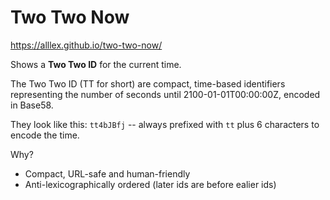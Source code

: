# Two Two Now

https://alllex.github.io/two-two-now/

Shows a **Two Two ID** for the current time.

The Two Two ID (TT for short) are compact, time-based identifiers representing the number of seconds until 2100-01-01T00:00:00Z, encoded in Base58.

They look like this: `tt4bJBfj` -- always prefixed with `tt` plus 6 characters to encode the time.

Why?

- Compact, URL-safe and human-friendly
- Anti-lexicographically ordered (later ids are before ealier ids)
